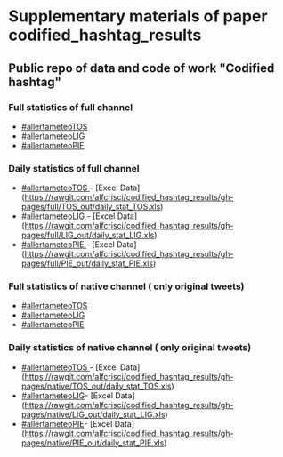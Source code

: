 # Supplementary materials of paper  codified_hashtag_results
## Public repo of data and code of work "Codified hashtag"

### Full statistics of full channel 

* [#allertameteoTOS ](https://rawgit.com/alfcrisci/codified_hashtag_results/gh-pages/full/TOS_out/channel_stat_TOS.html)
* [#allertameteoLIG ](https://rawgit.com/alfcrisci/codified_hashtag_results/gh-pages/full/LIG_out/channel_stat_LIG.html)
* [#allertameteoPIE ](https://rawgit.com/alfcrisci/codified_hashtag_results/gh-pages/full/PIE_out/channel_stat_PIE.html)

### Daily statistics  of full channel 

* [#allertameteoTOS ](https://rawgit.com/alfcrisci/codified_hashtag_results/gh-pages/full/TOS_out/daily_stat_TOS.html)- [Excel Data] (https://rawgit.com/alfcrisci/codified_hashtag_results/gh-pages/full/TOS_out/daily_stat_TOS.xls) 
* [#allertameteoLIG ](https://rawgit.com/alfcrisci/codified_hashtag_results/gh-pages/full/LIG_out/daily_stat_LIG.html)- [Excel Data] (https://rawgit.com/alfcrisci/codified_hashtag_results/gh-pages/full/LIG_out/daily_stat_LIG.xls) 
* [#allertameteoPIE ](https://rawgit.com/alfcrisci/codified_hashtag_results/gh-pages/full/PIE_out/daily_stat_PIE.html)- [Excel Data] (https://rawgit.com/alfcrisci/codified_hashtag_results/gh-pages/full/PIE_out/daily_stat_PIE.xls) 


### Full statistics of native channel ( only original tweets) 

* [#allertameteoTOS ](https://rawgit.com/alfcrisci/codified_hashtag_results/gh-pages/native/TOS_out/channel_stat_TOS.html)
* [#allertameteoLIG ](https://rawgit.com/alfcrisci/codified_hashtag_results/gh-pages/native/LIG_out/channel_stat_LIG.html)
* [#allertameteoPIE ](https://rawgit.com/alfcrisci/codified_hashtag_results/gh-pages/native/PIE_out/channel_stat_PIE.html)

### Daily statistics  of native channel ( only original tweets) 

* [#allertameteoTOS ](https://rawgit.com/alfcrisci/codified_hashtag_results/gh-pages/native/TOS_out/daily_stat_TOS.html)- [Excel Data] (https://rawgit.com/alfcrisci/codified_hashtag_results/gh-pages/native/TOS_out/daily_stat_TOS.xls) 
* [#allertameteoLIG](https://rawgit.com/alfcrisci/codified_hashtag_results/gh-pages/native/LIG_out/daily_stat_LIG.html)- [Excel Data] (https://rawgit.com/alfcrisci/codified_hashtag_results/gh-pages/native/LIG_out/daily_stat_LIG.xls) 
* [#allertameteoPIE](https://rawgit.com/alfcrisci/codified_hashtag_results/gh-pages/native/PIE_out/daily_stat_PIE.html)- [Excel Data] (https://rawgit.com/alfcrisci/codified_hashtag_results/gh-pages/native/PIE_out/daily_stat_PIE.xls) 
